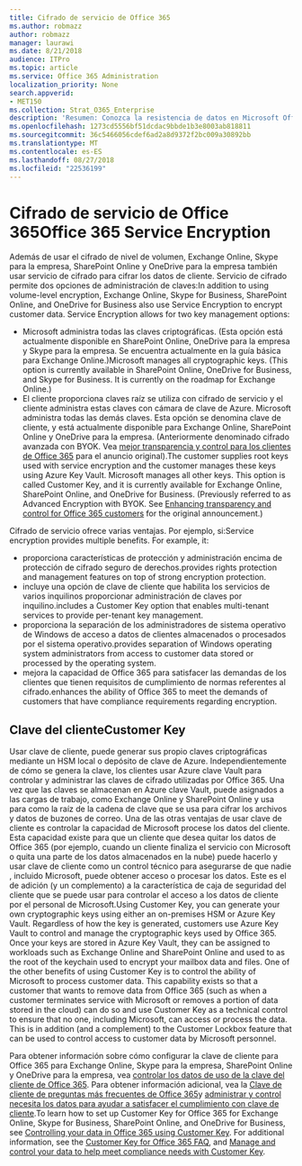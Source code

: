 ```yaml
---
title: Cifrado de servicio de Office 365
ms.author: robmazz
author: robmazz
manager: laurawi
ms.date: 8/21/2018
audience: ITPro
ms.topic: article
ms.service: Office 365 Administration
localization_priority: None
search.appverid:
- MET150
ms.collection: Strat_O365_Enterprise
description: 'Resumen: Conozca la resistencia de datos en Microsoft Office 365.'
ms.openlocfilehash: 1273cd5556bf51dcdac9bbde1b3e8003ab818811
ms.sourcegitcommit: 36c5466056cdef6ad2a8d9372f2bc009a30892bb
ms.translationtype: MT
ms.contentlocale: es-ES
ms.lasthandoff: 08/27/2018
ms.locfileid: "22536199"
---
```

# <a name="office-365-service-encryption"></a><span data-ttu-id="74363-103">Cifrado de servicio de Office 365</span><span class="sxs-lookup"><span data-stu-id="74363-103">Office 365 Service Encryption</span></span>

<span data-ttu-id="74363-p101">Además de usar el cifrado de nivel de volumen, Exchange Online, Skype para la empresa, SharePoint Online y OneDrive para la empresa también usar servicio de cifrado para cifrar los datos de cliente. Servicio de cifrado permite dos opciones de administración de claves:</span><span class="sxs-lookup"><span data-stu-id="74363-p101">In addition to using volume-level encryption, Exchange Online, Skype for Business, SharePoint Online, and OneDrive for Business also use Service Encryption to encrypt customer data. Service Encryption allows for two key management options:</span></span>
- <span data-ttu-id="74363-p102">Microsoft administra todas las claves criptográficas. (Esta opción está actualmente disponible en SharePoint Online, OneDrive para la empresa y Skype para la empresa. Se encuentra actualmente en la guía básica para Exchange Online.)</span><span class="sxs-lookup"><span data-stu-id="74363-p102">Microsoft manages all cryptographic keys. (This option is currently available in SharePoint Online, OneDrive for Business, and Skype for Business. It is currently on the roadmap for Exchange Online.)</span></span>
- <span data-ttu-id="74363-p103">El cliente proporciona claves raíz se utiliza con cifrado de servicio y el cliente administra estas claves con cámara de clave de Azure. Microsoft administra todas las demás claves. Esta opción se denomina clave de cliente, y está actualmente disponible para Exchange Online, SharePoint Online y OneDrive para la empresa. (Anteriormente denominado cifrado avanzada con BYOK. Vea [mejor transparencia y control para los clientes de Office 365](http://blogs.office.com/2015/04/21/enhancing-transparency-and-control-for-office-365-customers/) para el anuncio original).</span><span class="sxs-lookup"><span data-stu-id="74363-p103">The customer supplies root keys used with service encryption and the customer manages these keys using Azure Key Vault. Microsoft manages all other keys. This option is called Customer Key, and it is currently available for Exchange Online, SharePoint Online, and OneDrive for Business. (Previously referred to as Advanced Encryption with BYOK. See [Enhancing transparency and control for Office 365 customers](http://blogs.office.com/2015/04/21/enhancing-transparency-and-control-for-office-365-customers/) for the original announcement.)</span></span>

<span data-ttu-id="74363-p104">Cifrado de servicio ofrece varias ventajas. Por ejemplo, si:</span><span class="sxs-lookup"><span data-stu-id="74363-p104">Service encryption provides multiple benefits. For example, it:</span></span>
- <span data-ttu-id="74363-116">proporciona características de protección y administración encima de protección de cifrado seguro de derechos.</span><span class="sxs-lookup"><span data-stu-id="74363-116">provides rights protection and management features on top of strong encryption protection.</span></span>
- <span data-ttu-id="74363-117">incluye una opción de clave de cliente que habilita los servicios de varios inquilinos proporcionar administración de claves por inquilino.</span><span class="sxs-lookup"><span data-stu-id="74363-117">includes a Customer Key option that enables multi-tenant services to provide per-tenant key management.</span></span>
- <span data-ttu-id="74363-118">proporciona la separación de los administradores de sistema operativo de Windows de acceso a datos de clientes almacenados o procesados por el sistema operativo.</span><span class="sxs-lookup"><span data-stu-id="74363-118">provides separation of Windows operating system administrators from access to customer data stored or processed by the operating system.</span></span>
- <span data-ttu-id="74363-119">mejora la capacidad de Office 365 para satisfacer las demandas de los clientes que tienen requisitos de cumplimiento de normas referentes al cifrado.</span><span class="sxs-lookup"><span data-stu-id="74363-119">enhances the ability of Office 365 to meet the demands of customers that have compliance requirements regarding encryption.</span></span>

## <a name="customer-key"></a><span data-ttu-id="74363-120">Clave del cliente</span><span class="sxs-lookup"><span data-stu-id="74363-120">Customer Key</span></span>
<span data-ttu-id="74363-p105">Usar clave de cliente, puede generar sus propio claves criptográficas mediante un HSM local o depósito de clave de Azure. Independientemente de cómo se genera la clave, los clientes usar Azure clave Vault para controlar y administrar las claves de cifrado utilizadas por Office 365. Una vez que las claves se almacenan en Azure clave Vault, puede asignados a las cargas de trabajo, como Exchange Online y SharePoint Online y usa para como la raíz de la cadena de clave que se usa para cifrar los archivos y datos de buzones de correo. Una de las otras ventajas de usar clave de cliente es controlar la capacidad de Microsoft procese los datos del cliente. Esta capacidad existe para que un cliente que desea quitar los datos de Office 365 (por ejemplo, cuando un cliente finaliza el servicio con Microsoft o quita una parte de los datos almacenados en la nube) puede hacerlo y usar clave de cliente como un control técnico para asegurarse de que nadie , incluido Microsoft, puede obtener acceso o procesar los datos. Este es el de adición (y un complemento) a la característica de caja de seguridad del cliente que se puede usar para controlar el acceso a los datos de cliente por el personal de Microsoft.</span><span class="sxs-lookup"><span data-stu-id="74363-p105">Using Customer Key, you can generate your own cryptographic keys using either an on-premises HSM or Azure Key Vault. Regardless of how the key is generated, customers use Azure Key Vault to control and manage the cryptographic keys used by Office 365. Once your keys are stored in Azure Key Vault, they can be assigned to workloads such as Exchange Online and SharePoint Online and used to as the root of the keychain used to encrypt your mailbox data and files. One of the other benefits of using Customer Key is to control the ability of Microsoft to process customer data. This capability exists so that a customer that wants to remove data from Office 365 (such as when a customer terminates service with Microsoft or removes a portion of data stored in the cloud) can do so and use Customer Key as a technical control to ensure that no one, including Microsoft, can access or process the data. This is in addition (and a complement) to the Customer Lockbox feature that can be used to control access to customer data by Microsoft personnel.</span></span>

<span data-ttu-id="74363-p106">Para obtener información sobre cómo configurar la clave de cliente para Office 365 para Exchange Online, Skype para la empresa, SharePoint Online y OneDrive para la empresa, vea [controlar los datos de uso de la clave del cliente de Office 365](https://support.office.com/article/Controlling-your-data-in-Office-365-using-Customer-Key-f2cd475a-e592-46cf-80a3-1bfb0fa17697). Para obtener información adicional, vea la [Clave de cliente de preguntas más frecuentes de Office 365](https://support.office.com/article/Customer-Key-for-Office-365-FAQ-41ae293a-bd5c-4083-acd8-e1a2b4329da6)y [administrar y control necesita los datos para ayudar a satisfacer el cumplimiento con clave de cliente](https://techcommunity.microsoft.com/t5/Microsoft-Ignite-Content-2017/Manage-and-control-your-data-to-help-meet-compliance-needs-with/td-p/117580).</span><span class="sxs-lookup"><span data-stu-id="74363-p106">To learn how to set up Customer Key for Office 365 for Exchange Online, Skype for Business, SharePoint Online, and OneDrive for Business, see [Controlling your data in Office 365 using Customer Key](https://support.office.com/article/Controlling-your-data-in-Office-365-using-Customer-Key-f2cd475a-e592-46cf-80a3-1bfb0fa17697). For additional information, see the [Customer Key for Office 365 FAQ](https://support.office.com/article/Customer-Key-for-Office-365-FAQ-41ae293a-bd5c-4083-acd8-e1a2b4329da6), and [Manage and control your data to help meet compliance needs with Customer Key](https://techcommunity.microsoft.com/t5/Microsoft-Ignite-Content-2017/Manage-and-control-your-data-to-help-meet-compliance-needs-with/td-p/117580).</span></span>
